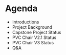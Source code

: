 # Agenda

* Introductions
* Project Background
* Capstone Project Status
* PVC Chair V2.1 Status
* PVC Chair V3 Status
* Q&A
